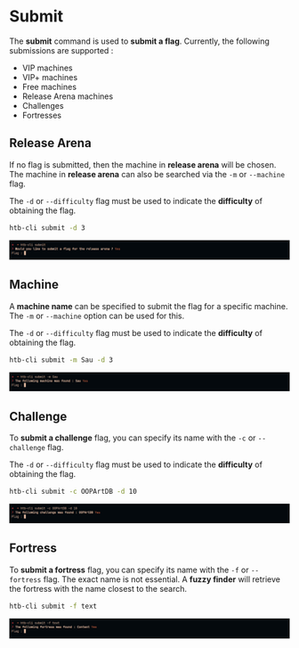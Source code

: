 # Submit

The **submit** command is used to **submit a flag**. Currently, the following submissions are supported :

* VIP machines
* VIP+ machines
* Free machines
* Release Arena machines
* Challenges
* Fortresses

## Release Arena

If no flag is submitted, then the machine in **release arena** will be chosen. The machine in **release arena** can also be searched via the `-m` or `--machine` flag.

The `-d` or `--difficulty` flag must be used to indicate the **difficulty** of obtaining the flag.

```bash
htb-cli submit -d 3
```

![Machine](/assets/commands/submit/ra.png)

## Machine

A **machine name** can be specified to submit the flag for a specific machine. The `-m` or `--machine` option can be used for this.

The `-d` or `--difficulty` flag must be used to indicate the **difficulty** of obtaining the flag.

```bash
htb-cli submit -m Sau -d 3
```

![Machine](/assets/commands/submit/machine.png)

## Challenge

To **submit a challenge** flag, you can specify its name with the `-c` or `--challenge` flag.

The `-d` or `--difficulty` flag must be used to indicate the **difficulty** of obtaining the flag.

```bash
htb-cli submit -c OOPArtDB -d 10
```

![Challenge](/assets/commands/submit/challenge.png)

## Fortress

To **submit a fortress** flag, you can specify its name with the `-f` or `--fortress` flag.
The exact name is not essential. A **fuzzy finder** will retrieve the fortress with the name closest to the search.

```bash
htb-cli submit -f text
```

![Fortress](/assets/commands/submit/fortress.png)
